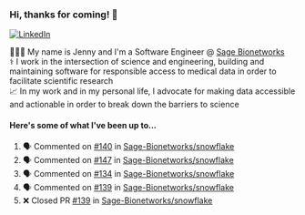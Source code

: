 ### Hi, thanks for coming! 👋
[![LinkedIn](https://img.shields.io/badge/-Jenny_V._Medina-0A66C2?style=flat-square?&logo=LinkedIn&logoColor=white)](https://www.linkedin.com/in/jenny-v-medina-a53a0332/)

👩🏻‍💻 My name is Jenny and I'm a Software Engineer @ [Sage Bionetworks](https://sagebionetworks.org/)\
⚕️ I work in the intersection of science and engineering, building and maintaining software for responsible access to medical data in order to facilitate scientific research\
📈 In my work and in my personal life, I advocate for making data accessible and actionable in order to break down the barriers to science

#### Here's some of what I've been up to...

<!--START_SECTION:activity-->
1. 🗣 Commented on [#140](https://github.com/Sage-Bionetworks/snowflake/pull/140#issuecomment-2666380335) in [Sage-Bionetworks/snowflake](https://github.com/Sage-Bionetworks/snowflake)
2. 🗣 Commented on [#147](https://github.com/Sage-Bionetworks/snowflake/pull/147#issuecomment-2666256282) in [Sage-Bionetworks/snowflake](https://github.com/Sage-Bionetworks/snowflake)
3. 🗣 Commented on [#134](https://github.com/Sage-Bionetworks/snowflake/pull/134#issuecomment-2664023252) in [Sage-Bionetworks/snowflake](https://github.com/Sage-Bionetworks/snowflake)
4. 🗣 Commented on [#139](https://github.com/Sage-Bionetworks/snowflake/pull/139#issuecomment-2657632412) in [Sage-Bionetworks/snowflake](https://github.com/Sage-Bionetworks/snowflake)
5. ❌ Closed PR [#139](https://github.com/Sage-Bionetworks/snowflake/pull/139) in [Sage-Bionetworks/snowflake](https://github.com/Sage-Bionetworks/snowflake)
<!--END_SECTION:activity-->
